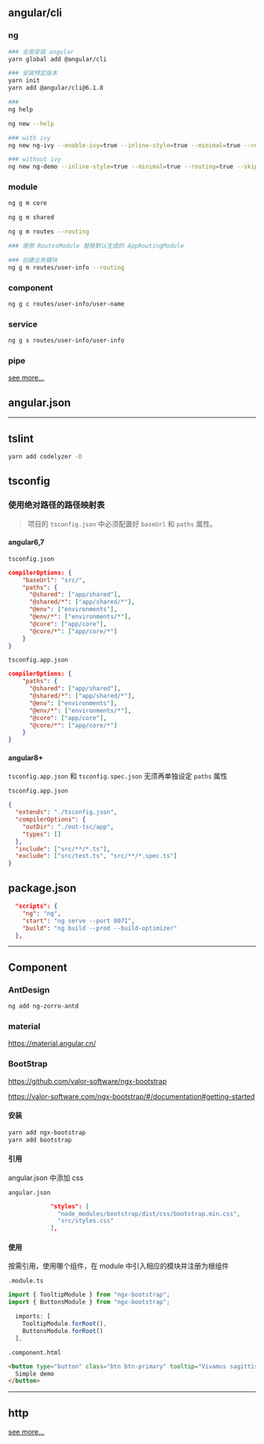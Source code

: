 ## angular/cli

### ng

```bash
### 全局安装 angular
yarn global add @angular/cli

### 安装特定版本
yarn init
yarn add @angular/cli@6.1.8

###
ng help

ng new --help

### with ivy
ng new ng-ivy --enable-ivy=true --inline-style=true --minimal=true --routing=true --skip-install=true --skip-tests=true

### without ivy
ng new ng-demo --inline-style=true --minimal=true --routing=true --skip-install=true --skip-tests=true
```

### module

```bash
ng g m core

ng g m shared

ng g m routes --routing

### 使用 RoutesModule 替换默认生成的 AppRoutingModule

### 创建业务模块
ng g m routes/user-info --routing
```

### component

```bash
ng g c routes/user-info/user-name
```

### service

```bash
ng g s routes/user-info/user-info
```

### pipe

[see more...](../excel/pipe.md)

## angular.json

---

## tslint

```bash
yarn add codelyzer -D
```

## tsconfig

### 使用绝对路径的路径映射表

> 项目的 `tsconfig.json` 中必须配置好 `baseUrl` 和 `paths` 属性。

#### angular6,7

`tsconfig.json`

```json
compilerOptions: {
    "baseUrl": "src/",
    "paths": {
      "@shared": ["app/shared"],
      "@shared/*": ["app/shared/*"],
      "@env": ["environments"],
      "@env/*": ["environments/*"],
      "@core": ["app/core"],
      "@core/*": ["app/core/*"]
    }
}
```

`tsconfig.app.json`

```json
compilerOptions: {
    "paths": {
      "@shared": ["app/shared"],
      "@shared/*": ["app/shared/*"],
      "@env": ["environments"],
      "@env/*": ["environments/*"],
      "@core": ["app/core"],
      "@core/*": ["app/core/*"]
    }
}
```

#### angular8+

`tsconfig.app.json` 和 `tsconfig.spec.json` 无须再单独设定 `paths` 属性

`tsconfig.app.json`

```json
{
  "extends": "./tsconfig.json",
  "compilerOptions": {
    "outDir": "./out-tsc/app",
    "types": []
  },
  "include": ["src/**/*.ts"],
  "exclude": ["src/test.ts", "src/**/*.spec.ts"]
}
```

## package.json

```json
  "scripts": {
    "ng": "ng",
    "start": "ng serve --port 8071",
    "build": "ng build --prod --build-optimizer"
  },
```

---

## Component

### AntDesign

```bash
ng add ng-zorro-antd
```

### material

https://material.angular.cn/

### BootStrap

https://github.com/valor-software/ngx-bootstrap

https://valor-software.com/ngx-bootstrap/#/documentation#getting-started

#### 安装

```bash
yarn add ngx-bootstrap
yarn add bootstrap
```

#### 引用

angular.json 中添加 css

`angular.json`

```json
            "styles": [
              "node_modules/bootstrap/dist/css/bootstrap.min.css",
              "src/styles.css"
            ],
```

#### 使用

按需引用，使用哪个组件，在 module 中引入相应的模块并注册为根组件

`.module.ts`

```ts
import { TooltipModule } from "ngx-bootstrap";
import { ButtonsModule } from "ngx-bootstrap";

  imports: [
    TooltipModule.forRoot(),
    ButtonsModule.forRoot()
  ],
```

`.component.html`

```html
<button type="button" class="btn btn-primary" tooltip="Vivamus sagittis lacus vel augue laoreet rutrum faucibus.">
  Simple demo
</button>
```

---

## http

[see more...](./http.md)
